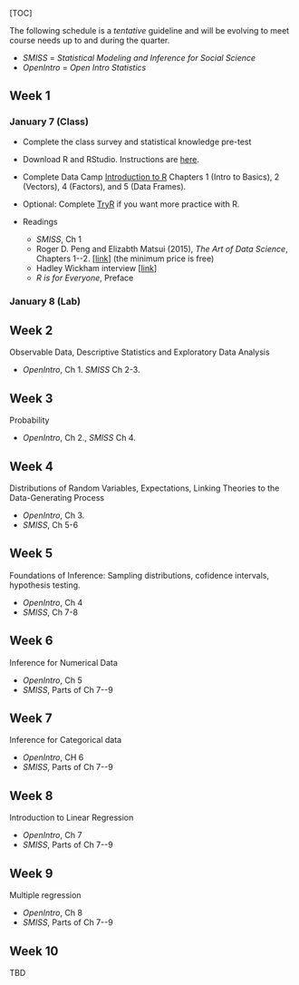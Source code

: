 <!--
.. title: Schedule
.. slug: schedule
-->

[TOC]

The following schedule is a *tentative* guideline and will be evolving to meet course needs up to and during the quarter.

- *SMISS* = *Statistical Modeling and Inference for Social Science*
- *OpenIntro* = *Open Intro Statistics* 

## Week 1

### January 7 (Class)

- Complete the class survey and statistical knowledge pre-test
- Download R and RStudio. Instructions are [here](resources/install).
- Complete Data Camp [Introduction to R](https://www.datacamp.com/courses/free-introduction-to-r) Chapters 1 (Intro to Basics), 2 (Vectors), 4 (Factors), and 5 (Data Frames).
- Optional: Complete [TryR](http://tryr.codeschool.com/) if you want more practice with R.
- Readings

    - *SMISS*, Ch 1
    - Roger D. Peng and Elizabth Matsui (2015), *The Art of Data Science*, Chapters 1--2. [[link](https://leanpub.com/artofdatascience)] (the minimum price is free)
	- Hadley Wickham interview [[link](http://bulletin.imstat.org/2014/09/data-science-how-is-it-different-to-statistics%E2%80%89/)]
    - *R is for Everyone*, Preface
	
### January 8 (Lab)

## Week 2

Observable Data, Descriptive Statistics and Exploratory Data Analysis

- *OpenIntro*, Ch 1. *SMISS* Ch 2-3.

## Week 3

Probability

- *OpenIntro*, Ch 2., *SMISS* Ch 4.

## Week 4

Distributions of Random Variables, Expectations, Linking Theories to the Data-Generating Process

- *OpenIntro*, Ch 3. 
- *SMISS*, Ch 5-6 

## Week 5

Foundations of Inference: Sampling distributions, cofidence intervals, hypothesis testing.

- *OpenIntro*, Ch 4
- *SMISS*, Ch 7-8 

## Week 6

Inference for Numerical Data

- *OpenIntro*, Ch 5
- *SMISS*, Parts of Ch 7--9


## Week 7

Inference for Categorical data

- *OpenIntro*, CH 6
- *SMISS*, Parts of Ch 7--9

## Week 8

Introduction to Linear Regression

- *OpenIntro*, Ch 7
- *SMISS*, Parts of Ch 7--9

## Week 9

Multiple regression

- *OpenIntro*, Ch 8
- *SMISS*, Parts of Ch 7--9

## Week 10

TBD



